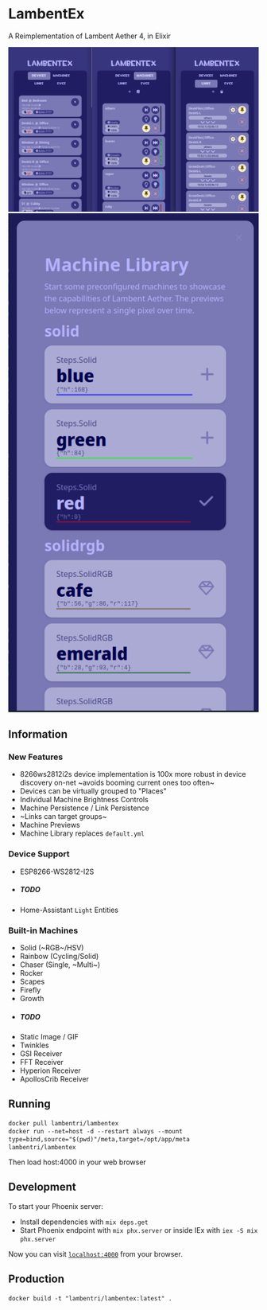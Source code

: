 # LambentEx

A Reimplementation of Lambent Aether 4, in Elixir

<p align="center">

![image](screens/lex_mobile_dev_mach_link.png "The Main UI")
![image](screens/lex_mobile_lib.png "The Library UI")

</p>

## Information

### New Features

- 8266ws2812i2s device implementation is 100x more robust in device discovery on-net ~avoids booming current ones too often~
- Devices can be virtually grouped to "Places"
- Individual Machine Brightness Controls
- Machine Persistence / Link Persistence
- ~Links can target groups~ 
- Machine Previews 
- Machine Library replaces `default.yml`

### Device Support

- ESP8266-WS2812-I2S
- ##### TODO
- Home-Assistant `Light` Entities

### Built-in Machines

- Solid (~RGB~/HSV)
- Rainbow (Cycling/Solid)
- Chaser (Single, ~Multi~)
- Rocker
- Scapes
- Firefly
- Growth
- ##### TODO
- Static Image / GIF
- Twinkles
- GSI Receiver
- FFT Receiver
- Hyperion Receiver
- ApollosCrib Receiver

## Running

```
docker pull lambentri/lambentex
docker run --net=host -d --restart always --mount type=bind,source="$(pwd)"/meta,target=/opt/app/meta lambentri/lambentex 
```

Then load host:4000 in your web browser

## Development

To start your Phoenix server:

  * Install dependencies with `mix deps.get`
  * Start Phoenix endpoint with `mix phx.server` or inside IEx with `iex -S mix phx.server`

Now you can visit [`localhost:4000`](http://localhost:4000) from your browser.

## Production

`docker build -t "lambentri/lambentex:latest" .`
